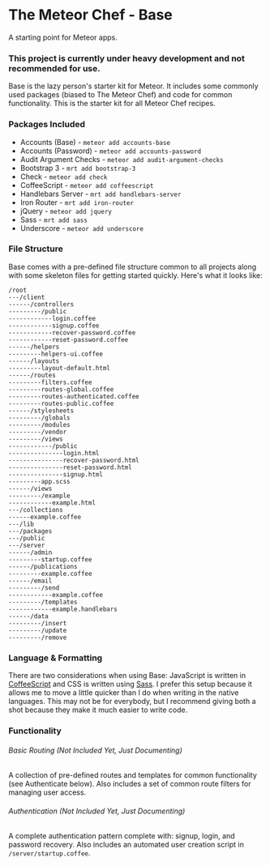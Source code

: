 # The Meteor Chef - Base
A starting point for Meteor apps.

### **This project is currently under heavy development and not recommended for use.**

Base is the lazy person's starter kit for Meteor. It includes some commonly used packages (biased to The Meteor Chef) and code for common functionality. This is the starter kit for all Meteor Chef recipes.

### Packages Included
- Accounts (Base) - `meteor add accounts-base`
- Accounts (Password) - `meteor add accounts-password`
- Audit Argument Checks - `meteor add audit-argument-checks`
- Bootstrap 3 - `mrt add bootstrap-3`
- Check - `meteor add check`
- CoffeeScript - `meteor add coffeescript`
- Handlebars Server - `mrt add handlebars-server`
- Iron Router - `mrt add iron-router`
- jQuery - `meteor add jquery`
- Sass - `mrt add sass`
- Underscore - `meteor add underscore`

### File Structure
Base comes with a pre-defined file structure common to all projects along with some skeleton files for getting started quickly. Here's what it looks like:

```
/root
---/client
------/controllers
---------/public
------------login.coffee
------------signup.coffee
------------recover-password.coffee
------------reset-password.coffee
------/helpers
---------helpers-ui.coffee
------/layouts
---------layout-default.html
------/routes
---------filters.coffee
---------routes-global.coffee
---------routes-authenticated.coffee
---------routes-public.coffee
------/stylesheets
---------/globals
---------/modules
---------/vendor
---------/views
------------/public
---------------login.html
---------------recover-password.html
---------------reset-password.html
---------------signup.html
---------app.scss
------/views
---------/example
------------example.html
---/collections
------example.coffee
---/lib
---/packages
---/public
---/server
------/admin
---------startup.coffee
------/publications
---------example.coffee
------/email
---------/send
------------example.coffee
---------/templates
------------example.handlebars
------/data
---------/insert
---------/update
---------/remove
```

### Language & Formatting
There are two considerations when using Base: JavaScript is written in [CoffeeScript](http://coffeescript.org) and CSS is written using [Sass](http://sass-lang.com). I prefer this setup because it allows me to move a little quicker than I do when writing in the native languages. This may not be for everybody, but I recommend giving both a shot because they make it much easier to write code.

### Functionality

###### Basic Routing (Not Included Yet, Just Documenting)
A collection of pre-defined routes and templates for common functionality (see Authenticate below). Also includes a set of common route filters for managing user access.

###### Authentication (Not Included Yet, Just Documenting)
A complete authentication pattern complete with: signup, login, and password recovery. Also includes an automated user creation script in `/server/startup.coffee`.
